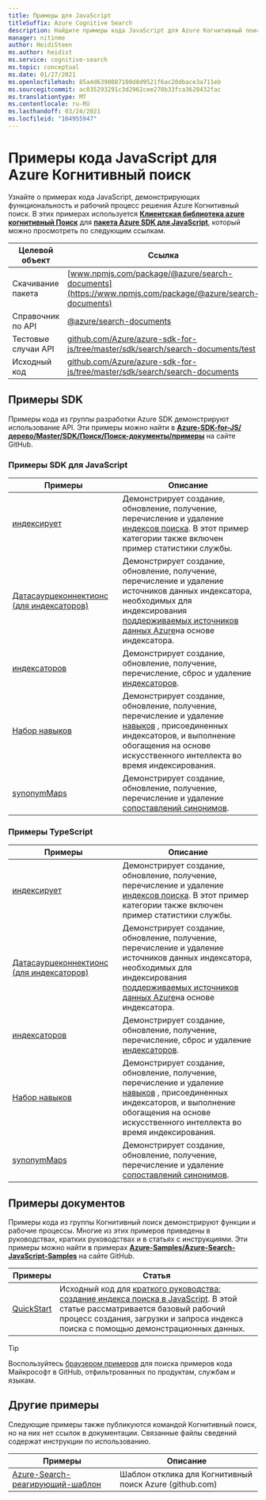 ```yaml
---
title: Примеры для JavaScript
titleSuffix: Azure Cognitive Search
description: Найдите примеры кода JavaScript для Azure Когнитивный поиск, которые используют пакет SDK для Azure .NET для JavaScript.
manager: nitinme
author: HeidiSteen
ms.author: heidist
ms.service: cognitive-search
ms.topic: conceptual
ms.date: 01/27/2021
ms.openlocfilehash: 85a4d6390087100d8d9521f6ac20dbace3a711eb
ms.sourcegitcommit: ac035293291c3d2962cee270b33fca3628432fac
ms.translationtype: MT
ms.contentlocale: ru-RU
ms.lasthandoff: 03/24/2021
ms.locfileid: "104955947"
---
```

# <a name="javascript-code-samples-for-azure-cognitive-search"></a>Примеры кода JavaScript для Azure Когнитивный поиск

Узнайте о примерах кода JavaScript, демонстрирующих функциональность и рабочий процесс решения Azure Когнитивный поиск. В этих примерах используется [**Клиентская библиотека azure когнитивный Поиск**](/javascript/api/overview/azure/search-documents-readme) для [**пакета Azure SDK для JavaScript**](/azure/developer/javascript/), который можно просмотреть по следующим ссылкам.

| Целевой объект | Ссылка |
|--------|------|
| Скачивание пакета | [www.npmjs.com/package/@azure/search-documents](https://www.npmjs.com/package/@azure/search-documents) |
| Справочник по API | [@azure/search-documents](/javascript/api/@azure/search-documents/)  |
| Тестовые случаи API | [github.com/Azure/azure-sdk-for-js/tree/master/sdk/search/search-documents/test](https://github.com/Azure/azure-sdk-for-js/tree/master/sdk/search/search-documents/test) |
| Исходный код | [github.com/Azure/azure-sdk-for-js/tree/master/sdk/search/search-documents](https://github.com/Azure/azure-sdk-for-js/tree/master/sdk/search/search-documents)  |

## <a name="sdk-samples"></a>Примеры SDK

Примеры кода из группы разработки Azure SDK демонстрируют использование API. Эти примеры можно найти в [**Azure-SDK-for-JS/дерево/Master/SDK/Поиск/Поиск-документы/примеры**](https://github.com/Azure/azure-sdk-for-js/tree/master/sdk/search/search-documents/samples) на сайте GitHub.

### <a name="javascript-sdk-samples"></a>Примеры SDK для JavaScript

| Примеры | Описание |
|---------|-------------|
| [индексирует](https://github.com/Azure/azure-sdk-for-js/tree/master/sdk/search/search-documents/samples/javascript/src/indexes) | Демонстрирует создание, обновление, получение, перечисление и удаление [индексов поиска](search-what-is-an-index.md). В этот пример категории также включен пример статистики службы. |
| [Датасаурцеконнектионс (для индексаторов)](https://github.com/Azure/azure-sdk-for-js/tree/master/sdk/search/search-documents/samples/javascript/src/dataSourceConnections) | Демонстрирует создание, обновление, получение, перечисление и удаление источников данных индексатора, необходимых для индексирования [поддерживаемых источников данных Azure](search-indexer-overview.md#supported-data-sources)на основе индексатора. |
| [индексаторов](https://github.com/Azure/azure-sdk-for-js/tree/master/sdk/search/search-documents/samples/javascript/src/indexers) |  Демонстрирует создание, обновление, получение, перечисление, сброс и удаление [индексаторов](search-indexer-overview.md).|
| [Набор навыков](https://github.com/Azure/azure-sdk-for-js/tree/master/sdk/search/search-documents/samples/javascript/src/skillSets) |   Демонстрирует создание, обновление, получение, перечисление и удаление [навыков](cognitive-search-working-with-skillsets.md) , присоединенных индексаторов, и выполнение обогащения на основе искусственного интеллекта во время индексирования. |
| [synonymMaps](https://github.com/Azure/azure-sdk-for-js/tree/master/sdk/search/search-documents/samples/javascript/src/synonymMaps) | Демонстрирует создание, обновление, получение, перечисление и удаление [сопоставлений синонимов](search-synonyms.md).  |

### <a name="typescript-samples"></a>Примеры TypeScript

| Примеры | Описание |
|---------|-------------|
| [индексирует](https://github.com/Azure/azure-sdk-for-js/tree/master/sdk/search/search-documents/samples/typescript/src/indexes) | Демонстрирует создание, обновление, получение, перечисление и удаление [индексов поиска](search-what-is-an-index.md). В этот пример категории также включен пример статистики службы. |
| [Датасаурцеконнектионс (для индексаторов)](https://github.com/Azure/azure-sdk-for-js/tree/master/sdk/search/search-documents/samples/typescript/src/dataSourceConnections) | Демонстрирует создание, обновление, получение, перечисление и удаление источников данных индексатора, необходимых для индексирования [поддерживаемых источников данных Azure](search-indexer-overview.md#supported-data-sources)на основе индексатора. |
| [индексаторов](https://github.com/Azure/azure-sdk-for-js/tree/master/sdk/search/search-documents/samples/typescript/src/indexers) |  Демонстрирует создание, обновление, получение, перечисление, сброс и удаление [индексаторов](search-indexer-overview.md).|
| [Набор навыков](https://github.com/Azure/azure-sdk-for-js/tree/master/sdk/search/search-documents/samples/typescript/src/skillSets) |   Демонстрирует создание, обновление, получение, перечисление и удаление [навыков](cognitive-search-working-with-skillsets.md) , присоединенных индексаторов, и выполнение обогащения на основе искусственного интеллекта во время индексирования. |
| [synonymMaps](https://github.com/Azure/azure-sdk-for-js/tree/master/sdk/search/search-documents/samples/typescript/src/synonymMaps) | Демонстрирует создание, обновление, получение, перечисление и удаление [сопоставлений синонимов](search-synonyms.md).  |

## <a name="doc-samples"></a>Примеры документов

Примеры кода из группы Когнитивный поиск демонстрируют функции и рабочие процессы. Многие из этих примеров приведены в руководствах, кратких руководствах и в статьях с инструкциями. Эти примеры можно найти в примерах [**Azure-Samples/Azure-Search-JavaScript-Samples**](https://github.com/Azure-Samples/azure-search-javascript-samples) на сайте GitHub.

| Примеры | Статья |
|---------|---------|
| [QuickStart](https://github.com/Azure-Samples/azure-search-javascript-samples/tree/master/quickstart/v11) | Исходный код для [краткого руководства: создание индекса поиска в JavaScript](search-get-started-javascript.md). В этой статье рассматривается базовый рабочий процесс создания, загрузки и запроса индекса поиска с помощью демонстрационных данных. |

> [!Tip]
> Воспользуйтесь [браузером примеров](/samples/browse/?languages=javascript&products=azure-cognitive-search) для поиска примеров кода Майкрософт в GitHub, отфильтрованных по продуктам, службам и языкам.

## <a name="other-samples"></a>Другие примеры

Следующие примеры также публикуются командой Когнитивный поиск, но на них нет ссылок в документации. Связанные файлы сведений содержат инструкции по использованию.

| Примеры | Описание |
|---------|-------------|
| [Azure-Search-реагирующий-шаблон](https://github.com/dereklegenzoff/azure-search-react-template) | Шаблон отклика для Когнитивный поиск Azure (github.com) |